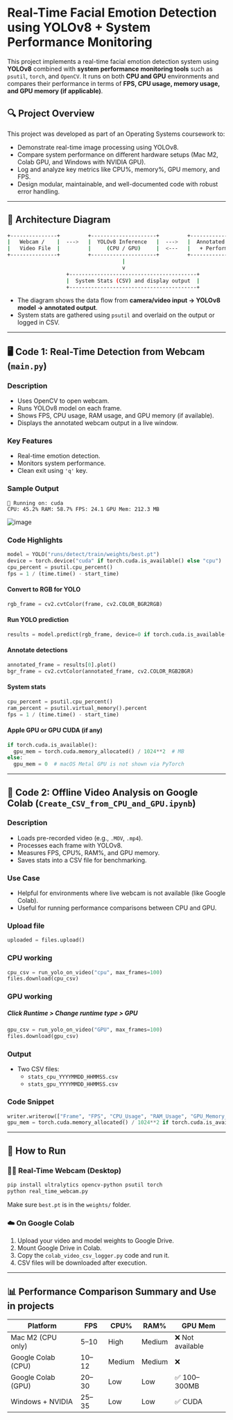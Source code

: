 
# Real-Time Facial Emotion Detection using YOLOv8 + System Performance Monitoring

This project implements a real-time facial emotion detection system using **YOLOv8** combined with **system performance monitoring tools** such as `psutil`, `torch`, and `OpenCV`. It runs on both **CPU and GPU** environments and compares their performance in terms of **FPS, CPU usage, memory usage, and GPU memory (if applicable)**.

## 🔍 Project Overview

This project was developed as part of an Operating Systems coursework to:
- Demonstrate real-time image processing using YOLOv8.
- Compare system performance on different hardware setups (Mac M2, Colab GPU, and Windows with NVIDIA GPU).
- Log and analyze key metrics like CPU%, memory%, GPU memory, and FPS.
- Design modular, maintainable, and well-documented code with robust error handling.

---

## 🧠 Architecture Diagram
```bash
+---------------+         +---------------------+         +------------------+
|   Webcam /    |  --->   |  YOLOv8 Inference   |  --->   |  Annotated Frame |
|   Video File  |         |     (CPU / GPU)     |  <---   |   + Performance  |
+---------------+         +---------------------+         +------------------+
                                     |
                                     v
                   +-----------------------------------------+
                   |  System Stats (CSV) and display output  |
                   +-----------------------------------------+
```
- The diagram shows the data flow from **camera/video input → YOLOv8 model → annotated output**.
- System stats are gathered using `psutil` and overlaid on the output or logged in CSV.

---

## 🖥️ Code 1: Real-Time Detection from Webcam (`main.py`)

### Description
- Uses OpenCV to open webcam.
- Runs YOLOv8 model on each frame.
- Shows FPS, CPU usage, RAM usage, and GPU memory (if available).
- Displays the annotated webcam output in a live window.

### Key Features
- Real-time emotion detection.
- Monitors system performance.
- Clean exit using `'q'` key.

### Sample Output

```
🔧 Running on: cuda
CPU: 45.2% RAM: 58.7% FPS: 24.1 GPU Mem: 212.3 MB
```
![image](https://github.com/user-attachments/assets/8b4835b5-d929-40e8-8349-872bd1fcbf11)

### Code Highlights

```python
model = YOLO("runs/detect/train/weights/best.pt")
device = torch.device("cuda" if torch.cuda.is_available() else "cpu")
cpu_percent = psutil.cpu_percent()
fps = 1 / (time.time() - start_time)
```
#### Convert to RGB for YOLO
```python
rgb_frame = cv2.cvtColor(frame, cv2.COLOR_BGR2RGB)
```

#### Run YOLO prediction
```python
results = model.predict(rgb_frame, device=0 if torch.cuda.is_available() else "cpu", verbose=False)
```

#### Annotate detections
```python
annotated_frame = results[0].plot()
bgr_frame = cv2.cvtColor(annotated_frame, cv2.COLOR_RGB2BGR)
```

#### System stats
```python
cpu_percent = psutil.cpu_percent()
ram_percent = psutil.virtual_memory().percent
fps = 1 / (time.time() - start_time)
```

#### Apple GPU or GPU CUDA (if any)
```python
if torch.cuda.is_available():
  gpu_mem = torch.cuda.memory_allocated() / 1024**2  # MB
else:
  gpu_mem = 0  # macOS Metal GPU is not shown via PyTorch
```
---

## 🧪 Code 2: Offline Video Analysis on Google Colab (`Create_CSV_from_CPU_and_GPU.ipynb`)

### Description
- Loads pre-recorded video (e.g., `.MOV`, `.mp4`).
- Processes each frame with YOLOv8.
- Measures FPS, CPU%, RAM%, and GPU memory.
- Saves stats into a CSV file for benchmarking.

### Use Case
- Helpful for environments where live webcam is not available (like Google Colab).
- Useful for running performance comparisons between CPU and GPU.

### Upload file
```python
uploaded = files.upload()
```

### CPU working
```python
cpu_csv = run_yolo_on_video("cpu", max_frames=100)
files.download(cpu_csv)
```

### GPU working
##### Click Runtime > Change runtime type > GPU
```python
gpu_csv = run_yolo_on_video("GPU", max_frames=100)
files.download(gpu_csv)
```

### Output
- Two CSV files:
  - `stats_cpu_YYYYMMDD_HHMMSS.csv`
  - `stats_gpu_YYYYMMDD_HHMMSS.csv`

### Code Snippet

```python
writer.writerow(["Frame", "FPS", "CPU_Usage", "RAM_Usage", "GPU_Memory_MB"])
gpu_mem = torch.cuda.memory_allocated() / 1024**2 if torch.cuda.is_available() else 0
```

---

## 🚀 How to Run

### 🧑‍💻 Real-Time Webcam (Desktop)

```bash
pip install ultralytics opencv-python psutil torch
python real_time_webcam.py
```

Make sure `best.pt` is in the `weights/` folder.

### ☁️ On Google Colab

1. Upload your video and model weights to Google Drive.
2. Mount Google Drive in Colab.
3. Copy the `colab_video_csv_logger.py` code and run it.
4. CSV files will be downloaded after execution.

---

## 📊 Performance Comparison Summary and Use in projects

| Platform           | FPS   | CPU%   | RAM%   | GPU Mem |
|-------------------|-------|--------|--------|----------|
| Mac M2 (CPU only) | 5–10  | High   | Medium | ❌ Not available |
| Google Colab (CPU)| 10–12 | Medium | Medium | ❌ |
| Google Colab (GPU)| 20–30 | Low    | Low    | ✅ 100–300MB |
| Windows + NVIDIA  | 25–35 | Low    | Low    | ✅ CUDA |


